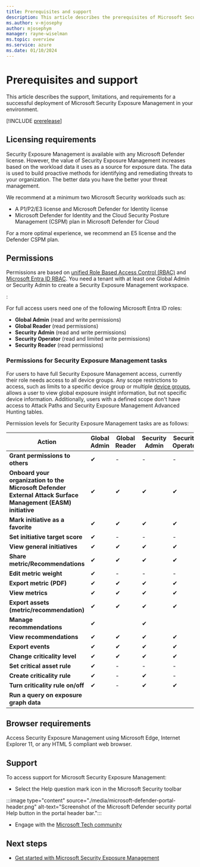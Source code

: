 ```yaml
---
title: Prerequisites and support
description: This article describes the prerequisites of Microsoft Security Exposure Management.
ms.author: v-mjosephy
author: mjosephym
manager: rayne-wiselman
ms.topic: overview
ms.service: azure
ms.date: 01/10/2024
---
```


# Prerequisites and support

This article describes the support, limitations, and requirements for a successful deployment of Microsoft Security Exposure Management in your environment.

[!INCLUDE [prerelease](../includes//prerelease.md)]

## Licensing requirements

Security Exposure Management is available with any Microsoft Defender license. However, the value of Security Exposure Management increases based on the workload data it uses as a source for exposure data. The data is used to build proactive methods for identifying and remediating threats to your organization. The better data you have the better your threat management.

We recommend at a minimum two Microsoft Security workloads such as:

- A P1/P2/E3 license and Microsoft Defender for Identity license
- Microsoft Defender for Identity and the Cloud Security Posture Management (CSPM) plan in Microsoft Defender for Cloud

For a more optimal experience, we recommend an E5 license and the Defender CSPM plan.

## Permissions

Permissions are based on [unified Role Based Access Control (RBAC)](../defender/manage-rbac.md) and [Microsoft Entra ID RBAC](/entra/identity/role-based-access-control/custom-overview). You need a tenant with at least one Global Admin or Security Admin to create a Security Exposure Management workspace.
<!--To assign Microsoft Entra ID roles, see [Assign Microsoft Entra roles to users](/entra/identity/role-based-access-control/manage-roles-portal). For more information about required permissions, see Role groups.-->
<!-- Is this correct?-->
<!-- -- get url>
Users might be assigned one of the following global roles in Microsoft Entra ID to access the full experience<!--is this the right word to use?-->:
For full access users need one of the following Microsoft Entra ID roles:

- **Global Admin** (read and write permissions)
- **Global Reader** (read permissions)
- **Security Admin** (read and write permissions)
- **Security Operator** (read and limited write permissions)
- **Security Reader** (read permissions)

### Permissions for Security Exposure Management tasks

For users to have full Security Exposure Management access, currently their role needs access to all device groups. Any scope restrictions to access, such as limits to a specific device group or multiple [device groups](../defender-endpoint/machine-groups.md), allows a user to view global exposure insight information, but not specific device information. Additionally, users with a defined scope don't have access to Attack Paths and Security Exposure Management Advanced Hunting tables.

Permission levels for Security Exposure Management tasks are as follows:

| Action| Global Admin |Global Reader | Security Admin  | Security Operator | Security Reader |
|---------|---------|---------|---------|---------|---------|
| **Grant permissions to others** | ✔       |  -       |   -      | - | -|
|  **Onboard your organization to the Microsoft Defender External Attack Surface Management (EASM) initiative**   | ✔       |  ✔       |   ✔      | ✔ | ✔ |
|  **Mark initiative as a favorite**   | ✔       |  ✔       |   ✔      | ✔ | ✔ |
| **Set initiative target score** | ✔       |  -       |   -      | - | - |
|  **View general initiatives**  | ✔       |  ✔       |   ✔      | ✔ | ✔ |
|  **Share metric/Recommendations**   | ✔       |  ✔       |   ✔      | ✔ | ✔ |
| **Edit metric weight** | ✔       |  -       |   -      | - | - |
| **Export metric (PDF)** | ✔       |  ✔       |   ✔      | ✔ | ✔ |
|  **View metrics**  | ✔       |  ✔       |   ✔      | ✔ | ✔ |
| **Export assets (metric/recommendation)**  | ✔       |  ✔       |   ✔      | ✔ | ✔ |
|  **Manage recommendations**  |    ✔    |   |  ✔  |         |  |
|  **View recommendations**  | ✔       |  ✔       |   ✔      | ✔ | ✔ |
|  **Export events**  | ✔       |  ✔       |   ✔      | ✔ | ✔ |
|  **Change criticality level**  | ✔       |  ✔       |   ✔      | ✔ | ✔ |
| **Set critical asset rule** | ✔       |  -       |   -      | - | - |
|  **Create criticality rule**  | ✔       |    -    |   ✔      | - | - |
|  **Turn criticality rule on/off**  | ✔       |    -    |   ✔      | ✔ | - |
|  **Run a query on exposure graph data**  |        |        |         |  | |

<!--| **View security initiatives such as External Attack Surface Protection** | ✔  |-|✔ |- |- |-->
<!--|  **Resolve Attack Path** tbd- unclear if this is recommendations |        |        |         |  |-->

## Browser requirements

Access Security Exposure Management using Microsoft Edge, Internet Explorer 11, or any HTML 5 compliant web browser.
<!--###  US government customers-->

## Support

To access support for Microsoft Security Exposure Management:

- Select the Help question mark icon in the Microsoft Security toolbar

:::image type="content" source="./media/microsoft-defender-portal-header.png" alt-text="Screenshot of the Microsoft Defender security portal Help button in the portal header bar.":::

- Engage with the [Microsoft Tech community](https://techcommunity.microsoft.com/)  
<!--an exact url once it exists-->

<!--images -->
## Next steps

- [Get started with Microsoft Security Exposure Management](get-started-exposure-management.md)
